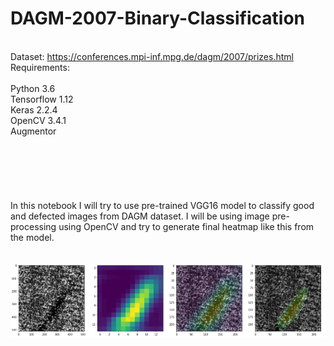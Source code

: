 # DAGM-2007-Binary-Classification
\
Dataset: https://conferences.mpi-inf.mpg.de/dagm/2007/prizes.html
\
Requirements:\
\
Python 3.6\
Tensorflow 1.12\
Keras 2.2.4\
OpenCV 3.4.1\
Augmentor\
\
\
\
\
\
\
In this notebook I will try to use pre-trained VGG16 model to classify good and defected images from DAGM dataset. I will be using image pre-processing using OpenCV and try to generate final heatmap like this from the model. \
\
\
![Screenshot](screenshot.png) 
